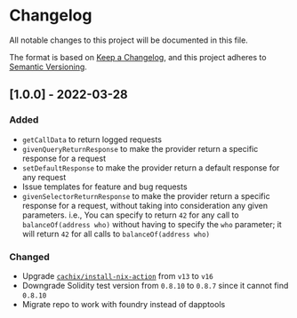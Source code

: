 # Changelog
All notable changes to this project will be documented in this file.

The format is based on [Keep a Changelog](https://keepachangelog.com/en/1.0.0/),
and this project adheres to [Semantic Versioning](https://semver.org/spec/v2.0.0.html).

## [1.0.0] - 2022-03-28

### Added 

- `getCallData` to return logged requests
- `givenQueryReturnResponse` to make the provider return a specific response for a request
- `setDefaultResponse` to make the provider return a default response for any request
- Issue templates for feature and bug requests
- `givenSelectorReturnResponse` to make the provider return a specific response for a request, without taking into consideration any given parameters. i.e., You can specify to return `42` for any call to `balanceOf(address who)` without having to specify the `who` parameter; it will return `42` for all calls to `balanceOf(address who)`

### Changed

- Upgrade [`cachix/install-nix-action`](https://github.com/cachix/install-nix-action) from `v13` to `v16`
- Downgrade Solidity test version from `0.8.10` to `0.8.7` since it cannot find `0.8.10`
- Migrate repo to work with foundry instead of dapptools
